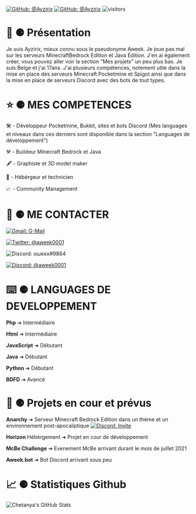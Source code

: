[![GitHub: @Ayzirix](https://img.shields.io/github/followers/Ayzirix?label=follow&style=social)](https://github.com/Ayzirix)
[![GitHub: @Ayzirix](https://img.shields.io/github/stars/:user/:repo?style=social)](https://github.com/Ayzirix)
![visitors](https://visitor-badge.glitch.me/badge?page_id=Ayzirix)

# 📜 ⚈ Présentation

Je suis Ayzirix, mieux connu sous le pseudonyme Aweek. Je joue pas mal sur les serveurs MinecraftBedrock Edition et Java Edition. J'en ai également créer, vous pouvez aller voir la section "Mes projets" un peu plus bas. Je suis Belge et j'ai 17ans. J'ai plusieurs compétences, notement utile dans la mise en place des serveurs Minecraft Pocketmine et Spigot ainsi que dans la mise en place de serveurs Discord avec des bots de tout types.

# ⭐️ ⚈ MES COMPETENCES

🛠 - Développeur Pocketmine, Bukkit, sites et bots Discord (Mes languages et niveaux dans ces derniers sont disponible dans la section "Languages de développement")

⚒ - Buildeur Minecraft Bedrock et Java

🖋 - Graphiste et 3D model maker

💾 - Hébérgeur et technicien

📈 - Community Management

# 📱 ⚈ ME CONTACTER

[![Gmail: G-Mail](https://img.shields.io/badge/Gmail-contact.aweek@gmail.com-white)](contact.aweek@gmail.com)

[![Twitter: @aweek0001](https://img.shields.io/badge/Twitter-aweek0001-9cf)](https://twitter.com/@aweek0001)

![Discord: αωєєк#9864](https://img.shields.io/badge/Discord-compte-blue)

[![Discord: @aweek0001](https://img.shields.io/badge/Discord-shop-blue)](https://discord.gg/uEVRupPrr5) 

# ⌨️ ⚈ LANGUAGES DE DEVELOPPEMENT

**Php** ➔ Intermédiaire

**Html** ➔ Intermédiaire

**JavaScript** ➔ Débutant

**Java** ➔ Débutant

**Python** ➔ Débutant

**BDFD** ➔ Avancé

# 📂 ⚈ Projets en cour et prévus

**Anarchy** ➔ Serveur Minecraft Bedrock Edition dans un thème et un environnement post-apocaliptique [![Discord: Invite](https://img.shields.io/badge/Discord-invite-blue)](https://discord.gg/AdvgKwVCtf)

**Horizon** Hébèrgement ➔ Projet en cour de développement

**McBe Challenge** ➔ Evenement McBe arrivant durant le mois de juillet 2021

**Aweek.bot** ➔ Bot Discord arrivant sous peu

# 📈 ⚈ Statistiques Github

![Chetanya's GitHub Stats](https://github-readme-stats.vercel.app/api?username=Ayzirix&hide=["issues"]&show_icons=true)
